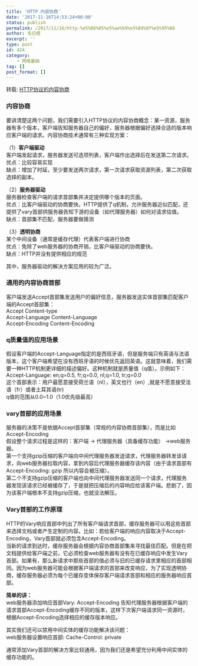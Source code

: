 ```yaml
---
title: 'HTTP 内容协商'
date: '2017-11-16T14:53:24+00:00'
status: publish
permalink: /2017/11/16/http-%e5%86%85%e5%ae%b9%e5%8d%8f%e5%95%86
author: 毛巳煜
excerpt: ''
type: post
id: 424
category:
    - 网络基础
tag: []
post_format: []
---
```

转载: [HTTP协议的内容协商](http://www.cnblogs.com/hellohuman/p/3989904.html)

### **内容协商**

要讲清楚这两个问题，我们需要引入HTTP协议的内容协商概念：某一资源，服务器有多个版本，客户端告知服务器自己的偏好，服务器根据偏好选择合适的版本响应客户端的请求。内容协商技术通常有三种实现方案：

（1）**客户端驱动**  
客户端发起请求，服务器发送可选项列表，客户端作出选择后在发送第二次请求。  
优点：比较容易实现  
缺点：增加了时延，至少要发送两次请求，第一次请求获取资源列表，第二次获取选择的副本。

（2）**服务器驱动**  
服务器检查客户端的请求首部集并决定提供哪个版本的页面。  
优点：比客户端驱动的协商要快。HTTP提供了q机制，允许服务器近似匹配，还提供了vary首部供服务器告知下游的设备（如代理服务器）如何对请求估值。  
缺点：首部集不匹配，服务器要做猜测

（3）**透明协商**  
某个中间设备（通常是缓存代理）代表客户端进行协商  
优点：免除了web服务器的协商开销，比客户端驱动的协商要快。  
缺点：HTTP并没有提供相应的规范

其中，服务器驱动的解决方案应用的较为广泛。

### **通用的内容协商首部**

客户端发送Accept首部集发送用户的偏好信息，服务器发送实体首部集匹配客户端的Accept首部集：  
Accept Content-type  
Accept-Language Content-Language  
Accept-Encoding Content-Encoding

### **q质量值的应用场景**

假设客户端的Accept-Language指定的是西班牙语，但是服务端只有英语与法语版本，这个客户端希望在没有西班牙语的时候优先返回英语。这就意味着，我们需要一种HTTP机制更详细的描述偏好。这种机制就是质量值（q值）。示例如下：  
Accept-Language: en;q=0.5, fr;q=0.0, nl;q=1.0, tr;q=0.0  
这个首部表示：用户最愿意接受荷兰语（nl），英文也行（en）,就是不愿意接受法语（fr）或者土耳其语(tr)  
q值的范围从0.0~1.0（1.0优先级最高）

### **vary首部的应用场景**

服务器的决策不是依据Accept首部集（常规的内容协商首部集），而是比如Accept-Encoding  
假设整个请求过程是这样的：客户端 -&gt; 代理服务器（具备缓存功能） -&gt;web服务器。  
第一个支持gzip压缩的客户端向中间代理服务器发送请求，代理服务器转发该请求，向web服务器拉取内容，拿到内容后代理服务器缓存该内容（由于请求首部有Accept-Encoding: gzip 所以内容会被压缩）。  
第二个不支持gzip压缩的客户端也向中间代理服务器发送同一个请求，代理服务器发现该请求已经被缓存了，于是就把压缩后的内容响应给该客户端。悲剧了，因为该客户端根本不支持gzip压缩，也就没法解压。

### **Vary首部的工作原理**

HTTP的Vary响应首部中列出了所有客户端请求首部，缓存服务器可以用这些首部来选择文档或者产生定制的内容。比如：若给客户端的响应内容取决于Accept-Encoding，Vary首部就必须包含Accept-Encoding。  
当新的请求到达时，缓存服务器会根据内容协商首部集来寻找最佳匹配。但是在把文档提供给客户端之前，它必须检查web服务器有没有在已缓存响应中发生Vary首部。如果有，那么新请求中那些首部的值必须与旧的已缓存请求里相应的首部相同。因为web服务器可能会根据客户端请求的首部来改变响应，为了实现透明协商，缓存服务器必须为每个已缓存变体保存客户端请求首部和相应的服务器响应首部。

**简单的讲：**  
web服务器添加响应首部Vary: Accept-Encoding 告知代理服务器根据客户端的请求首部Accept-Encoding缓存不同的版本，这样下次客户端请求同一资源时，根据Accept-Encoding选择相应的缓存版本响应。

其实我们还可以禁用中间实体的缓存功能解决该问题：  
web服务器设置响应首部: Cache-Control: private

通常添加Vary首部的解决方案比较通用，因为我们还是希望充分利用中间实体的缓存功能的。